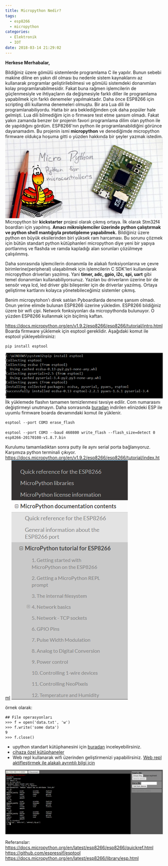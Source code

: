 ```yaml
---
title: Micropython Nedir?
tags:
  - esp8266
  - micropython
categories:
  - Elektronik
  - IOT
date: 2018-03-14 21:29:02
---
```


**Herkese Merhabalar,**

Bildiğiniz üzere gömülü sistemlerde programlama C ile yapılır. Bunun sebebi makine diline en yakın dil olması bu nedenle sistem kaynaklarını az kullanarak programlar geliştirilebilmesi ve gömülü sistemdeki donanımları kolay programlanabilmesidir. Fakat buna rağmen işlemcilerin de güçlenmesiyle ve ihtiyaçların da değişmesiyle farklı diller ile programlama yapabilmek için farklı denemeler yapılmaktadır. Daha önce ESP8266 için scripting dili kullanma denemeleri olmuştu. Bir ara Lua dili ile programlanabiliyordu. Hatta bir ara beklediğimden çok daha popüler hale gelmişti. Lua dili bilmediğim için o firmware test etme şansım olmadı. Fakat yakın zamanda benzer bir projenin favori programlama dilim olan python ile de yapıldığını gördüm. ESP8266'nın python ile programlanabildiğini görünce dayanamadım. Bu projenin ismi **micropython** ve  denediğimde micropython firmware oldukça hoşuma gitti o yüzden hakkında bir şeyler yazmak istedim. 
![upython](/images/1516117467411.jpg)
Micropython bir **kickstarter** projesi olarak çıkmış ortaya. İlk olarak Stm32f4 boardları için yapılmış. **Amacı mikroişlemciler üzerinde python çalıştırmak ve python shell mantığıyla prototipleme yapabilmek.** Bildiğiniz üzere python en büyük eksilerinden biri yüksek ram harcaması. Bu sorunu çözmek için bütün standart python kütüphanleri micropython diye yeni bir yapıya portlanmış ve flashda ve ramda kapladığı alan sorunları çözülmeye çalışılınmış. 

Daha sonrasında işlemcilerin donanımla ile alakalı fonksiyonlarına ve çevre birimlerine(peripheral) ulaşabilmek için işlemcilerin C SDK'leri kullanılarak micropython driverları yazılmış. Yani **timer, adc, gpio, i2c, spi, uart** gibi temel donanımları kullanabiliyorsunuz. Yazılan bu driverların üzerine bir de sensör veya lcd, led driver gibi bileşenler için de driverlar yazılmış. Ortaya geliştirme kartlarını kolayca yönetebileceğimiz sistemler çıkmış.

Benim micropytohon'ı direk satılan Pyboardlarda deneme şansım olmadı. Onun yerine elimde bulunan ESP8266 üzerine yükledim. ESP8266 bildiğiniz üzere bir wifi çipi. Network fonksiyonları da micropythonda bulunuyor. O yüzden ESP8266 kullanmak için biçilmiş kaftan. 

https://docs.micropython.org/en/v1.9.2/esp8266/esp8266/tutorial/intro.html
Boarda firmware yüklemek için esptool gereklidir. Aşağıdaki komut ile esptool yükleyebilirsiniz:
```
pip install esptool
```
![esptool](/images/1517947480163.png)
İlk yüklemede flashın tamamen temizlenmesi tavsiye edilir. Com numarasını değiştirmeyi unutmayın.
Daha sonrasında [buradan](https://micropython.org/download) indirilen elinizdeki ESP ile uyumlu firmware boarda devamındaki komut ile yüklenir.

```
esptool --port COM3 erase_flash

esptool --port COM3 --baud 460800 write_flash --flash_size=detect 0 esp8266-20170108-v1.8.7.bin
```

Kurulumu tamamladıktan sonra putty ile aynı serial porta bağlanıyoruz. Karşımıza python terminali çıkıyor. 
https://docs.micropython.org/en/v1.9.2/esp8266/esp8266/tutorial/index.html
![image](/images/1517947735177.png)

örnek olarak:
```
## File operasyonları
>>> f = open('data.txt', 'w')
>>> f.write('some data')
9
>>> f.close()

```
- upython standart kütüphanesini için [buradan](https://docs.micropython.org/en/v1.9.2/esp8266/library/index.html#python-standard-libraries-and-micro-libraries) inceleyebilirsiniz. 
- [cihaza özel kütüphaneler](https://docs.micropython.org/en/v1.9.2/esp8266/library/esp.html)
- Web repl kullanarak wifi üzerinden geliştirmenizi yapabilirsiniz. [Web repl aktifleştirmek ile alakalı ayrıntılı bilgi için](https://learn.adafruit.com/micropython-basics-esp8266-webrepl/access-webrepl) 

![Web Repl](/images/1517956338699.png)

Referanslar:
https://docs.micropython.org/en/latest/esp8266/esp8266/quickref.html
https://github.com/espressif/esptool
https://docs.micropython.org/en/latest/esp8266/library/esp.html

